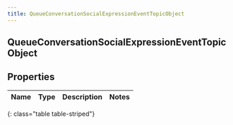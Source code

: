 ```yaml
---
title: QueueConversationSocialExpressionEventTopicObject
---
```

## QueueConversationSocialExpressionEventTopicObject

## Properties

|Name | Type | Description | Notes|
|------------ | ------------- | ------------- | -------------|
{: class="table table-striped"}


